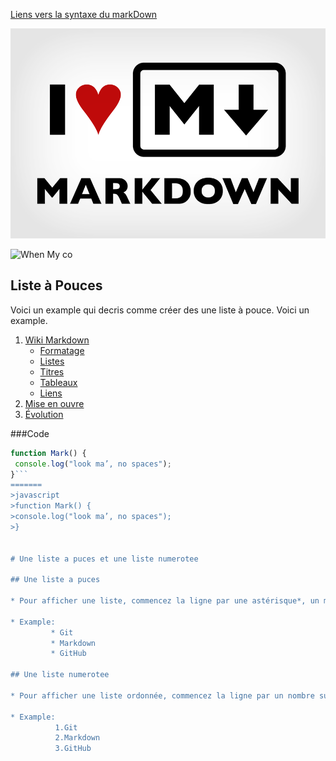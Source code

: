
[Liens vers la syntaxe du markDown](https://github.com/ludovichaute/exercice-markdown/blob/master/markdown.md)

![image du markDown](markdown.png)

![When My co](https://media.giphy.com/media/349qKnoIBHK1i/giphy.gif)

## Liste à Pouces
Voici un example qui decris comme créer des une liste à pouce. Voici un example.

1. [Wiki Markdown](https://fr.wikipedia.org/wiki/Markdown)
     * [Formatage](https://fr.wikipedia.org/wiki/Markdown#Formatage)
     * [Listes](https://fr.wikipedia.org/wiki/Markdown#Listes)
     * [Titres](https://fr.wikipedia.org/wiki/Markdown#Titres)
     *  [Tableaux](https://fr.wikipedia.org/wiki/Markdown#Tableaux)
     *  [Liens](https://fr.wikipedia.org/wiki/Markdown#Liens)
2. [Mise en ouvre](https://fr.wikipedia.org/wiki/Markdown#Mises_en_%C5%93uvre)
3. [Évolution](https://fr.wikipedia.org/wiki/Markdown#%C3%89volutions)

###Code

```javascript
function Mark() {
 console.log("look ma’, no spaces");
}```
=======
>javascript
>function Mark() {
>console.log("look ma’, no spaces");
>}


# Une liste a puces et une liste numerotee

## Une liste a puces

* Pour afficher une liste, commencez la ligne par une astérisque*, un moins - ou un plus +. Là encore, le choix n’a pas d’importance, mais il faut rester cohérent dans votre document.

* Example:
         * Git
         * Markdown
         * GitHub

## Une liste numerotee

* Pour afficher une liste ordonnée, commencez la ligne par un nombre suivit d’un point. Pour que votre markdown soit plus lisible, je vous conseille d’ordonner proprement votre liste.

* Example:
          1.Git
          2.Markdown
          3.GitHub
